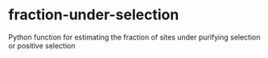 # fraction-under-selection
Python function for estimating the fraction of sites under purifying selection or positive selection
